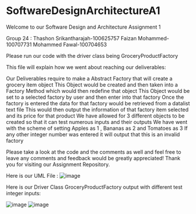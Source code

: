 # SoftwareDesignArchitectureA1

Welcome to our Software Design and Architecture Assignment 1

Group 24 : Thashon Srikantharajah-100625757
           Faizan Mohammed-100707731
           Mohammed Fawal-100704653
           

Please run our code with the driver class being GroceryProductFactory 

This file will explain how we went about reaching our deliverables:  

Our Deliverables require to make a Abstract Factory that will create a grocery item object 
This Object would be created and then taken into a Factory Method which would then redefine that object
This Object would be set to a selected factory by user and then enter into that factory
Once the factory is entered the data for that factory would be retrieved from a datalist text file
This would then output the information of that factory item selected and its price for that product 
We have allowed for 3 different objects to be created so that it can test numerous inputs and their outputs
We have went with the scheme of setting Apples as 1 , Bananas as 2 and Tomatoes as 3 
If any other integer number was entered it will output that this is an invalid factory   

Please take a look at the code and the comments as well and feel free to leave any comments and feedback would be greatly appreciated! 
Thank you for visiting our Assignment Repository. 


Here is our UML File : 
![image](https://user-images.githubusercontent.com/70338373/194399888-2b8bf571-4aa3-4e7f-bb3e-982ed9203eeb.png)

Here is our Driver Class GroceryProductFactory output with different test integer inputs: 

![image](https://user-images.githubusercontent.com/70338373/194415081-819ab506-5e17-4327-871f-e8b7010871c0.png)
![image](https://user-images.githubusercontent.com/70338373/194415114-005c490b-c8bb-42a2-a62e-194e30dddec2.png)
